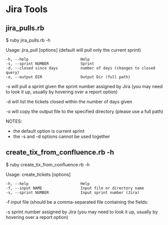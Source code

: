 # Jira Tools


## jira_pulls.rb


$ ruby jira_pulls.rb -h

Usage: jira_pull [options] (default will pull only the current sprint)

    -h, --help                       Help
    -s, --sprint NUMBER              Sprint
    -d, --closed since days          number of days (changes to closed query)
    -o, --output DIR                 Output Dir (full path)

-s will pull a sprint given the sprint number assigned by Jira (you may need to look it up, usually by hovering over a report option)

-d will list the tickets closed within the number of days given

-o will copy the output file to the specified directory (please use a full path)

NOTES: 
* the default option is current sprint 
* the -s and -d options cannot be used together



## create_tix_from_confluence.rb -h

$ ruby create_tix_from_confluence.rb -h

Usage: create_tickets [options]

    -h, --help                       Help
    -f, --input NAME                 Input file or directory name
    -s, --sprint NUMBER              Input sprint number (Jira)

-f input file (should be a comma-separated file containing the fields:


-s sprint number assigned by Jira (you may need to look it up, usually by hovering over a report option)
